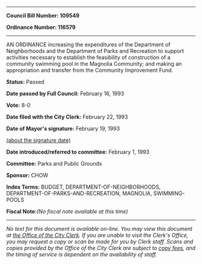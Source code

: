

********

**Council Bill Number: 109549**
   
**Ordinance Number: 116579**
********

 AN ORDINANCE increasing the expenditures of the Department of Neighborhoods and the Department of Parks and Recreation to support activities necessary to establish the feasibility of construction of a community swimming pool in the Magnolia Community; and making an appropriation and transfer from the Community Improvement Fund.

**Status:** Passed
   
**Date passed by Full Council:** February 16, 1993
   
**Vote:** 8-0
   
**Date filed with the City Clerk:** February 22, 1993
   
**Date of Mayor's signature:** February 19, 1993
   
[(about the signature date)](/~public/approvaldate.htm)
   
   
   
**Date introduced/referred to committee:** February 1, 1993
   
**Committee:** Parks and Public Grounds
   
**Sponsor:** CHOW
   
   
**Index Terms:** BUDGET, DEPARTMENT-OF-NEIGHBORHOODS, DEPARTMENT-OF-PARKS-AND-RECREATION, MAGNOLIA, SWIMMING-POOLS

**Fiscal Note:**_(No fiscal note available at this time)_
********

_No text for this document is available on-line. You may view this document at [the Office of the City Clerk](http://www.seattle.gov/leg/clerk/contactUs.htm). If you are unable to visit the Clerk's Office, you may request a copy or scan be made for you by Clerk staff. Scans and copies provided by the Office of the City Clerk are subject to [copy fees](http://clerk.seattle.gov/~public/clerkfees.htm), and the timing of service is dependent on the availability of staff._

